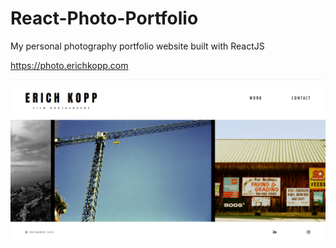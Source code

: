 # React-Photo-Portfolio
My personal photography portfolio website built with ReactJS

https://photo.erichkopp.com

![Screenshot](screenshot.png)
